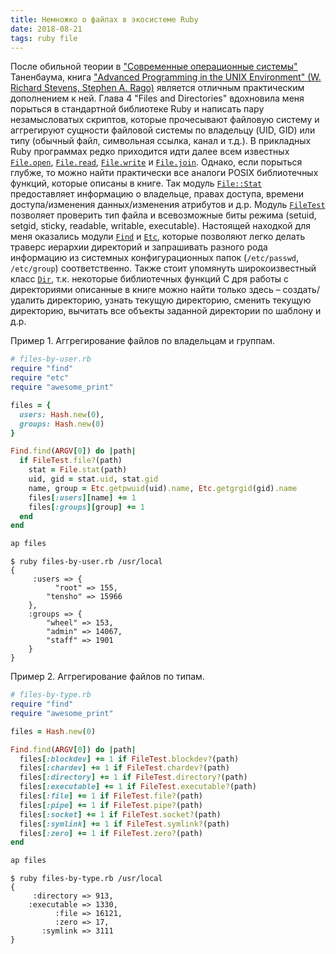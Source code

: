 ```yaml
---
title: Немножко о файлах в экосистеме Ruby
date: 2018-08-21
tags: ruby file
---
```


После обильной теории в ["Современные операционные системы"](https://www.ozon.ru/context/detail/id/31649356) Таненбаума, книга ["Advanced Programming in the UNIX Environment" (W. Richard Stevens,  Stephen A. Rago)](https://www.amazon.com/Advanced-Programming-UNIX-Environment-3rd/dp/0321637739) является отличным практическим дополнением к ней. Глава 4 "Files and Directories" вдохновила меня порыться в стандартной библиотеке Ruby и написать пару незамысловатых скриптов, которые прочесывают файловую систему и аггрегируют сущности файловой системы по владельцу (UID, GID) или типу (обычный файл, символьная ссылка, канал и т.д.). В прикладных Ruby программах редко приходится идти далее всем известных [`File.open`](https://ruby-doc.org/core-2.5.1/File.html#method-c-open), [`File.read`](https://ruby-doc.org/core-2.5.1/IO.html#method-c-read), [`File.write`](https://ruby-doc.org/core-2.5.1/IO.html#method-c-write) и [`File.join`](https://ruby-doc.org/core-2.5.1/File.html#method-c-join). Однако, если порыться глубже, то можно найти практически все аналоги POSIX библиотечных функций, которые описаны в книге. Так модуль [`File::Stat`](https://ruby-doc.org/core-2.5.1/File/Stat.html) предоставляет информацию о владельце, правах доступа, времени доступа/изменения данных/изменения атрибутов и д.р. Модуль [`FileTest`](https://ruby-doc.org/core-2.5.1/FileTest.html) позволяет проверить тип файла и всевозможные биты режима (setuid, setgid, sticky, readable, writable, executable). Настоящей находкой для меня оказались модули [`Find`](https://ruby-doc.org/stdlib-2.5.1/libdoc/find/rdoc/Find.html) и [`Etc`](), которые позволяют легко делать траверс иерархии директорий и запрашивать разного рода информацию из системных конфигурационных папок (`/etc/passwd`, `/etc/group`) соответственно. Также стоит упомянуть широкоизвестный класс [`Dir`](https://ruby-doc.org/core-2.5.1/Dir.html), т.к. некоторые библиотечных функций C дря работы с директориями описанные в книге можно найти только здесь – создать/удалить директорию, узнать текущую директорию, сменить текущую директорию, вычитать все объекты заданной директории по шаблону и д.р. 

Пример 1. Аггрегирование файлов по владельцам и группам.

```ruby
# files-by-user.rb
require "find"
require "etc"
require "awesome_print"

files = {
  users: Hash.new(0),
  groups: Hash.new(0)
}

Find.find(ARGV[0]) do |path|
  if FileTest.file?(path)
    stat = File.stat(path)
    uid, gid = stat.uid, stat.gid
    name, group = Etc.getpwuid(uid).name, Etc.getgrgid(gid).name
    files[:users][name] += 1
    files[:groups][group] += 1
  end
end

ap files
```

```
$ ruby files-by-user.rb /usr/local
{
     :users => {
          "root" => 155,
        "tensho" => 15966
    },
    :groups => {
        "wheel" => 153,
        "admin" => 14067,
        "staff" => 1901
    }
}
```

Пример 2. Аггрегирование файлов по типам.

```ruby
# files-by-type.rb
require "find"
require "awesome_print"

files = Hash.new(0)

Find.find(ARGV[0]) do |path|
  files[:blockdev] += 1 if FileTest.blockdev?(path)
  files[:chardev] += 1 if FileTest.chardev?(path)
  files[:directory] += 1 if FileTest.directory?(path)
  files[:executable] += 1 if FileTest.executable?(path)
  files[:file] += 1 if FileTest.file?(path)
  files[:pipe] += 1 if FileTest.pipe?(path)
  files[:socket] += 1 if FileTest.socket?(path)
  files[:symlink] += 1 if FileTest.symlink?(path)
  files[:zero] += 1 if FileTest.zero?(path)
end

ap files
```

```
$ ruby files-by-type.rb /usr/local
{
     :directory => 913,
    :executable => 1330,
          :file => 16121,
          :zero => 17,
       :symlink => 3111
}
```
